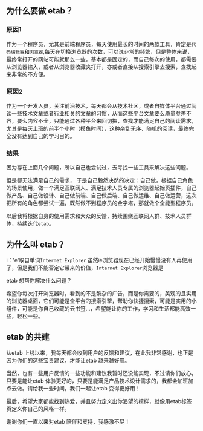 ## 为什么要做 etab？ [​](#为什么要做-etab)

### 原因1

作为一个程序员，尤其是前端程序员，每天使用最长的时间的两款工具，肯定是`代码编辑器`和`浏览器`,每天在切换浏览器的次数，可以说非常的频繁，但是整体来说，最终常打开的网站可能就那么一些，基本都是固定的，而自己每次的使用，都需要从浏览器输入，或者从浏览器收藏夹打开，亦或者直接从搜索引擎去搜索，查找起来非常的不方便。

### 原因2

作为一个开发人员，关注前沿技术，每天都会从技术社区，或者自媒体平台通过阅读一些技术文章或者行业相关的文章的习惯，从而这些平台文章要么质量参差不齐，要么内容不全，只能通过各种平台来回切换，查找才能满足自己的阅读需求，尤其是每天上班的前半个小时（摸鱼时间），这种杂乱无序、随机的阅读，最终完全没有达到自己的学习目的。

### 结果
因为存在上面几个问题，所以自己也尝试过，去寻找一些工具来解决这些问题。

但是都无法满足自己的需求， 于是自己毅然决然的决定：自己做，根据自己角色的场景使用，做一个满足互联网人、满足技术人员专属的浏览器起始页插件，自己做产品、自己做设计、自己做前端、自己做后端、自己做运维、自己做运营，这次把所有的角色都尝试一遍，既然做不到程序员的金字塔，那就做个全能型程序员。

以后我将根据自身的使用需求和大众的反馈，持续围绕互联网人群、技术人员群体，持续迭代`etab`。

## 为什么叫 etab？ [​](#为什么叫-etab)

i：'e'取自单词`Internet Explorer`
虽然ie浏览器现在已经开始慢慢没有人再使用了，但是我们不能否定它带来的价值，`Internet Explorer`浏览器是



etab 想帮你解决什么问题？

希望你每次打开浏览器时，看到的不是繁杂的广告，而是你需要的，美观的且实用的浏览器桌面，它们可能是全平台的搜索引擎，帮助你快捷搜索，可能是实用的小组件，可能是你自己收藏的云书签…，希望能让你的工作，学习和生活都能高效一些，轻松一些。


## etab 的共建 [​](#etab-的共建)

从etab 上线以来，我每天都会收到用户的反馈和建议，在此我非常感谢，也正是因为你们的这些宝贵建议，才能让etab 越来越好用。

当然，也有一些用户反馈的一些功能和建议我暂时还没能实现，不过请你们放心，只要是能让etab 体验更好的，只要是能满足产品技术设计需求的，我都会加班加点去做。请给我一些时间，我们一起让etab 变得更好用！

最后，希望大家都能找到热爱，并且努力定义出你渴望的模样，就像用etab标签页定义你自己的风格一样。

谢谢你们一直以来对etab 陪伴和支持，我感激不尽！